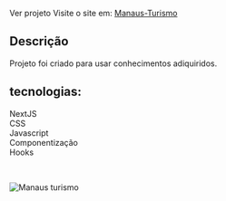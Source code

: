 Ver projeto
Visite o site em: [Manaus-Turismo](https://manaus-turismo.vercel.app)

## Descrição

Projeto foi criado para usar conhecimentos adiquiridos.

## tecnologias:
NextJS<br>
CSS<br>
Javascript<br>
Componentização<br>
Hooks

<br>

<Image
  src="./public/homeSection.png"
  alt="Manaus turismo"
  width={500}
  height={500}
/>

